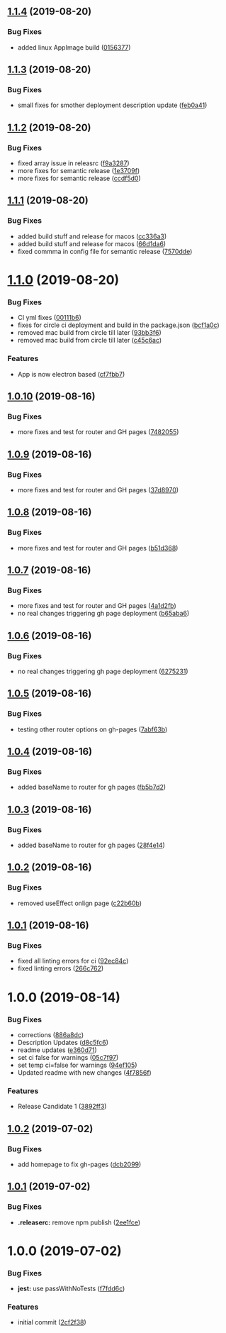 ## [1.1.4](https://github.com/ethernodeio/enui/compare/1.1.3...1.1.4) (2019-08-20)


### Bug Fixes

* added linux AppImage build ([0156377](https://github.com/ethernodeio/enui/commit/0156377))

## [1.1.3](https://github.com/ethernodeio/enui/compare/1.1.2...1.1.3) (2019-08-20)


### Bug Fixes

* small fixes for smother deployment description update ([feb0a41](https://github.com/ethernodeio/enui/commit/feb0a41))

## [1.1.2](https://github.com/ethernodeio/enui/compare/1.1.1...1.1.2) (2019-08-20)


### Bug Fixes

* fixed array issue in releasrc ([f9a3287](https://github.com/ethernodeio/enui/commit/f9a3287))
* more fixes for semantic release ([1e3709f](https://github.com/ethernodeio/enui/commit/1e3709f))
* more fixes for semantic release ([ccdf5d0](https://github.com/ethernodeio/enui/commit/ccdf5d0))

## [1.1.1](https://github.com/ethernodeio/enui/compare/1.1.0...1.1.1) (2019-08-20)


### Bug Fixes

* added build stuff and release for macos ([cc336a3](https://github.com/ethernodeio/enui/commit/cc336a3))
* added build stuff and release for macos ([66d1da6](https://github.com/ethernodeio/enui/commit/66d1da6))
* fixed commma in config file for semantic release ([7570dde](https://github.com/ethernodeio/enui/commit/7570dde))

# [1.1.0](https://github.com/ethernodeio/enui/compare/1.0.10...1.1.0) (2019-08-20)


### Bug Fixes

* CI yml fixes ([00111b6](https://github.com/ethernodeio/enui/commit/00111b6))
* fixes for circle ci deployment and build in the package.json ([bcf1a0c](https://github.com/ethernodeio/enui/commit/bcf1a0c))
* removed mac build from circle till later ([93bb3f6](https://github.com/ethernodeio/enui/commit/93bb3f6))
* removed mac build from circle till later ([c45c6ac](https://github.com/ethernodeio/enui/commit/c45c6ac))


### Features

* App is now electron based ([cf7fbb7](https://github.com/ethernodeio/enui/commit/cf7fbb7))

## [1.0.10](https://github.com/ethernodeio/enui/compare/1.0.9...1.0.10) (2019-08-16)


### Bug Fixes

* more fixes and test for router and GH pages ([7482055](https://github.com/ethernodeio/enui/commit/7482055))

## [1.0.9](https://github.com/ethernodeio/enui/compare/1.0.8...1.0.9) (2019-08-16)


### Bug Fixes

* more fixes and test for router and GH pages ([37d8970](https://github.com/ethernodeio/enui/commit/37d8970))

## [1.0.8](https://github.com/ethernodeio/enui/compare/1.0.7...1.0.8) (2019-08-16)


### Bug Fixes

* more fixes and test for router and GH pages ([b51d368](https://github.com/ethernodeio/enui/commit/b51d368))

## [1.0.7](https://github.com/ethernodeio/enui/compare/1.0.6...1.0.7) (2019-08-16)


### Bug Fixes

* more fixes and test for router and GH pages ([4a1d2fb](https://github.com/ethernodeio/enui/commit/4a1d2fb))
* no real changes triggering gh page deployment ([b65aba6](https://github.com/ethernodeio/enui/commit/b65aba6))

## [1.0.6](https://github.com/ethernodeio/enui/compare/1.0.5...1.0.6) (2019-08-16)


### Bug Fixes

* no real changes triggering gh page deployment ([6275231](https://github.com/ethernodeio/enui/commit/6275231))

## [1.0.5](https://github.com/ethernodeio/enui/compare/1.0.4...1.0.5) (2019-08-16)


### Bug Fixes

* testing other router options on gh-pages ([7abf63b](https://github.com/ethernodeio/enui/commit/7abf63b))

## [1.0.4](https://github.com/ethernodeio/enui/compare/1.0.3...1.0.4) (2019-08-16)


### Bug Fixes

* added baseName to router for gh pages ([fb5b7d2](https://github.com/ethernodeio/enui/commit/fb5b7d2))

## [1.0.3](https://github.com/ethernodeio/enui/compare/1.0.2...1.0.3) (2019-08-16)


### Bug Fixes

* added baseName to router for gh pages ([28f4e14](https://github.com/ethernodeio/enui/commit/28f4e14))

## [1.0.2](https://github.com/ethernodeio/enui/compare/1.0.1...1.0.2) (2019-08-16)


### Bug Fixes

* removed useEffect onlign page ([c22b60b](https://github.com/ethernodeio/enui/commit/c22b60b))

## [1.0.1](https://github.com/ethernodeio/enui/compare/1.0.0...1.0.1) (2019-08-16)


### Bug Fixes

* fixed all linting errors for ci ([92ec84c](https://github.com/ethernodeio/enui/commit/92ec84c))
* fixed linting errors ([266c762](https://github.com/ethernodeio/enui/commit/266c762))

# 1.0.0 (2019-08-14)


### Bug Fixes

* corrections ([886a8dc](https://github.com/ethernodeio/enui/commit/886a8dc))
* Description Updates ([d8c5fc6](https://github.com/ethernodeio/enui/commit/d8c5fc6))
* readme updates ([e360d71](https://github.com/ethernodeio/enui/commit/e360d71))
* set ci false for warnings ([05c7f97](https://github.com/ethernodeio/enui/commit/05c7f97))
* set temp ci=false for warnings ([94ef105](https://github.com/ethernodeio/enui/commit/94ef105))
* Updated readme with new changes ([4f7856f](https://github.com/ethernodeio/enui/commit/4f7856f))


### Features

* Release Candidate 1 ([3892ff3](https://github.com/ethernodeio/enui/commit/3892ff3))

## [1.0.2](https://github.com/etclabscore/pristine-typescript-react/compare/1.0.1...1.0.2) (2019-07-02)


### Bug Fixes

* add homepage to fix gh-pages ([dcb2099](https://github.com/etclabscore/pristine-typescript-react/commit/dcb2099))

## [1.0.1](https://github.com/etclabscore/pristine-typescript-react/compare/1.0.0...1.0.1) (2019-07-02)


### Bug Fixes

* **.releaserc:** remove npm publish ([2ee1fce](https://github.com/etclabscore/pristine-typescript-react/commit/2ee1fce))

# 1.0.0 (2019-07-02)


### Bug Fixes

* **jest:** use passWithNoTests ([f7fdd6c](https://github.com/etclabscore/pristine-typescript-react/commit/f7fdd6c))


### Features

* initial commit ([2cf2f38](https://github.com/etclabscore/pristine-typescript-react/commit/2cf2f38))
